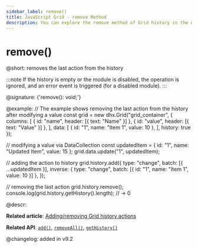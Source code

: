 ```yaml
---
sidebar_label: remove()
title: JavaScript Grid - remove Method 
description: You can explore the remove method of Grid history in the documentation of the DHTMLX JavaScript UI library. Browse developer guides and API reference, try out code examples and live demos, and download a free 30-day evaluation version of DHTMLX Suite.
---
```


# remove()

@short: removes the last action from the history

:::note
If the history is empty or the module is disabled, the operation is ignored, and an error event is triggered (for a disabled module).
:::

@signature: {'remove(): void;'}

@example:
// The example shows removing the last action from the history after modifying a value
const grid = new dhx.Grid("grid_container", {
    columns: [
        { id: "name", header: [{ text: "Name" }] },
        { id: "value", header: [{ text: "Value" }] },
    ],
    data: [
        { id: "1", name: "Item 1", value: 10 },
    ],
    history: true
});

// modifying a value via DataCollection
const updatedItem = { id: "1", name: "Updated Item", value: 15 };
grid.data.update("1", updatedItem);

// adding the action to history
grid.history.add({
    type: "change",
    batch: [{ ...updatedItem }],
    inverse: { type: "change", batch: [{ id: "1", name: "Item 1", value: 10 }] },
});

// removing the last action
grid.history.remove();
console.log(grid.history.getHistory().length); // -> 0

@descr:

**Related article**: [Adding/removing Grid history actions](grid/usage_history.md/#addingremoving-grid-history-actions)

**Related API**: [`add()`](grid/api/history/add_method.md), [`removeAll()`](grid/api/history/removeall_method.md), [`getHistory()`](grid/api/history/gethistory_method.md)

@changelog:
added in v9.2